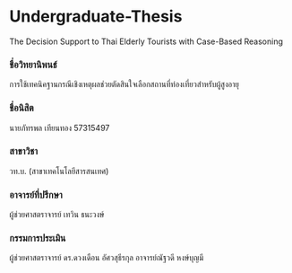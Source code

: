 # Undergraduate-Thesis
 The Decision Support to Thai Elderly Tourists with Case-Based Reasoning
### ชื่อวิทยานิพนธ์
การใช้เทคนิคฐานกรณีเชิงเหตุผลช่วยตัดสินใจเลือกสถานที่ท่องเที่ยวสำหรับผู้สูงอายุ 
### ชื่อนิสิต
นายภัทรพล เทียนทอง 57315497
### สาขาวิชา
วท.บ. (สาขาเทคโนโลยีสารสนเทศ) 
### อาจารย์ที่ปรึกษา
ผู้ช่วยศาสตราจารย์ เทวิน ธนะวงษ์ 
### กรรมการประเมิน
ผู้ช่วยศาสตราจารย์ ดร.ดวงเดือน อัศวสุธีรกุล
อาจารย์ณัฐวดี หงษ์บุญมี
